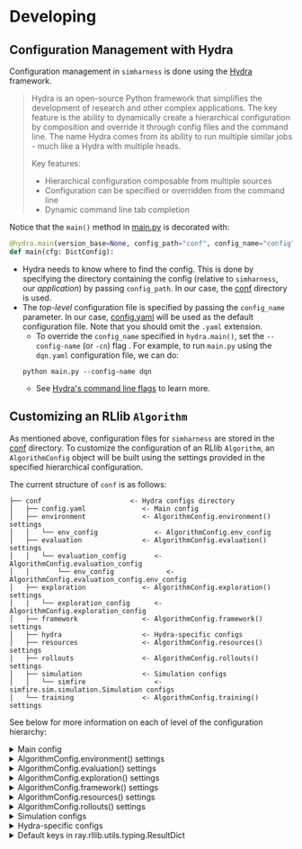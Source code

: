 # Developing

## Configuration Management with Hydra
Configuration management in `simharness` is done using the [Hydra](https://hydra.cc/docs/intro/#introduction) framework.
> Hydra is an open-source Python framework that simplifies the development of research and other complex applications. The key feature is the ability to dynamically create a hierarchical configuration by composition and override it through config files and the command line. The name Hydra comes from its ability to run multiple similar jobs - much like a Hydra with multiple heads.
>
> Key features:​
> - Hierarchical configuration composable from multiple sources
> - Configuration can be specified or overridden from the command line
> - Dynamic command line tab completion

Notice that the `main()` method in [main.py](simharness2/main.py) is decorated with:
```python
@hydra.main(version_base=None, config_path="conf", config_name="config")
def main(cfg: DictConfig):
```
- Hydra needs to know where to find the config. This is done by specifying the directory containing the config (relative to `simharness`, our *application*) by passing `config_path`. In our case, the [conf](simharness2/conf) directory is used.
- The *top-level* configuration file is specified by passing the `config_name` parameter. In our case, [config.yaml](simharness2/conf/config.yaml) will be used as the default configuration file. Note that you should omit the `.yaml` extension.
    - To override the `config_name` specified in `hydra.main()`, set the `--config-name` (or `-cn`) flag . For example, to run `main.py` using the `dqn.yaml` configuration file, we can do:
    ```shell
    python main.py --config-name dqn
    ```
    - See [Hydra's command line flags](https://hydra.cc/docs/1.1/advanced/hydra-command-line-flags/) to learn more.


## Customizing an RLlib `Algorithm`
As mentioned above, configuration files for `simharness` are stored in the [conf](simharness2/conf) directory. To customize the configuration of an RLlib `Algorithm`, an `AlgorithmConfig` object will be built using the settings provided in the specified hierarchical configuration. 

The current structure of `conf` is as follows:
```shell
├── conf                      <- Hydra configs directory
│   ├── config.yaml              <- Main config
│   ├── environment              <- AlgorithmConfig.environment() settings
│   │   └── env_config              <- AlgorithmConfig.env_config
│   ├── evaluation               <- AlgorithmConfig.evaluation() settings
│   │   └── evaluation_config       <- AlgorithmConfig.evaluation_config
│   │       └── env_config             <- AlgorithmConfig.evaluation_config.env_config
│   ├── exploration              <- AlgorithmConfig.exploration() settings
│   │   └── exploration_config      <- AlgorithmConfig.exploration_config
│   ├── framework                <- AlgorithmConfig.framework() settings
│   ├── hydra                    <- Hydra-specific configs
│   ├── resources                <- AlgorithmConfig.resources() settings
│   ├── rollouts                 <- AlgorithmConfig.rollouts() settings
│   ├── simulation               <- Simulation configs
│   │   └── simfire                 <- simfire.sim.simulation.Simulation configs
│   └── training                 <- AlgorithmConfig.training() settings
```

See below for more information on each of level of the configuration hierarchy:

<details>
  <summary>Main config</summary>

  - `cli`
    - `mode`: The run mode to use. I recommend using `tune` to train an `Algorithm`, as it is (currently) the only
    way to track experiments with `Aim`. The `view` mode is intended to be used to do inference with a trained 
    `Algorithm` on a fixed evaluation simulation and save a `.gif` of the agent acting in the simulation.
        - Options: `train`, `tune`, `view`
        - Default: `???`
  - `algo`
    - `name`: The desired `Algorithm` class to use. See [Available Algorithms - Overview](https://docs.ray.io/en/latest/rllib/rllib-algorithms.html#available-algorithms-overview) for the algorithms currently available in RLlib.
        - Default: `DQN`
  - `runtime`: *Some* of the configuration that will be used to create a [ray.air.RunConfig](https://docs.ray.io/en/latest/ray-air/api/doc/ray.air.RunConfig.html#ray-air-runconfig) object.
    - `name`: Name of the trial or experiment. If not provided, will be deduced from the Trainable.
        - Default: `null`
    - `local_dir`: Local dir to save training results to.
        - Default: `${hydra:run.dir}`
  - `checkpoint`: The configuration that will be used to create a [ray.air.CheckpointConfig](https://docs.ray.io/en/latest/ray-air/api/doc/ray.air.CheckpointConfig.html#ray-air-checkpointconfig) object.
    - `checkpoint_frequency`: Number of iterations between checkpoints. Checkpointing is disabled when set to `0`.
        - Default: `20` (TODO: decide default value)
    - `num_to_keep`: The number of checkpoints to keep on disk for this run. If a checkpoint is persisted to disk after there are already this many checkpoints, then an existing checkpoint will be deleted. If this is `None`, checkpoints will not be deleted. Must be >= 1.
        - Default: `null`
  - `stop_conditions`: The stop conditions to consider. This will be used to set the `stop` argument when initializing the `ray.air.RunConfig` object. **Note**: The specified values **must** match keys contained in the `ray.rllib.utils.typing.ResultDict` (which represents the result dict returned by `Algorithm.train()`; see below for the default keys).
    - `training_iteration`: 
        - Default: `1000000` (1 million)
    - `timesteps_total`:
        - Default: `2000000000` (2 billion)
    - `episode_reward_mean`:
        - Default: `100` (currently, this value is arbitrary)
  - `debugging`: *Some* of the options that will be passed to configure `AlgorithmConfig.debugging()` settings.
    - `log_level`: Set the `ray.rllib.*` log level for the agent process and its workers. The `DEBUG` level will also periodically print out summaries of relevant internal dataflow (this is also printed out once at startup at the `INFO` level).
        - Options: `DEBUG`, `INFO`, `WARN`, `ERROR`
        - Default: `WARN`
    - `log_sys_usage`: Log system resource metrics to results. This requires `psutil` to be installed for sys stats, and `gputil` for GPU metrics.
        - Default: `True`
    - `seed`: This argument, in conjunction with worker_index, sets the random seed of each worker, so that **identically configured trials will have identical results. This makes experiments reproducible.**
        - Default: `2000`
    
        

</details>

<details>
  <summary>AlgorithmConfig.environment() settings</summary>
  
  ### TODO
  
</details>

<details>
  <summary>AlgorithmConfig.evaluation() settings</summary>
  
  ### TODO
  
</details>

<details>
  <summary>AlgorithmConfig.exploration() settings</summary>
  
  ### TODO
  
</details>

<details>
  <summary>AlgorithmConfig.framework() settings</summary>
  
  ### TODO
  
</details>

<details>
  <summary>AlgorithmConfig.resources() settings</summary>
  
  ### TODO
  
</details>

<details>
  <summary>AlgorithmConfig.rollouts() settings</summary>
  
  ### TODO
  
</details>

<details>
  <summary>Simulation configs</summary>
  
  ### TODO
  `simfire.sim.simulation.Simulation` configs


</details>

<details>
  <summary>Hydra-specific configs</summary>
  
  ### TODO
  
</details>

<details>
  <summary>Default keys in ray.rllib.utils.typing.ResultDict</summary>

````python
['episode_reward_max', 'episode_reward_min', 'episode_reward_mean', 'episode_len_mean', 'episodes_this_iter', 'num_faulty_episodes', 'num_healthy_workers', 'num_in_flight_async_reqs', 'num_remote_worker_restarts', 'num_agent_steps_sampled', 'num_agent_steps_trained', 'num_env_steps_sampled', 'num_env_steps_trained', 'num_env_steps_sampled_this_iter', 'num_env_steps_trained_this_iter', 'timesteps_total', 'num_steps_trained_this_iter', 'agent_timesteps_total', 'done', 'episodes_total', 'training_iteration', 'trial_id', 'experiment_id', 'date', 'timestamp', 'time_this_iter_s', 'time_total_s', 'pid', 'hostname', 'node_ip', 'time_since_restore', 'timesteps_since_restore', 'iterations_since_restore', 'warmup_time', 'info/num_env_steps_sampled', 'info/num_env_steps_trained', 'info/num_agent_steps_sampled', 'info/num_agent_steps_trained', 'sampler_results/episode_reward_max', 'sampler_results/episode_reward_min', 'sampler_results/episode_reward_mean', 'sampler_results/episode_len_mean', 'sampler_results/episodes_this_iter', 'sampler_results/num_faulty_episodes', 'hist_stats/episode_reward', 'hist_stats/episode_lengths', 'sampler_perf/mean_raw_obs_processing_ms', 'sampler_perf/mean_inference_ms', 'sampler_perf/mean_action_processing_ms', 'sampler_perf/mean_env_wait_ms', 'sampler_perf/mean_env_render_ms', 'connector_metrics/ObsPreprocessorConnector_ms', 'connector_metrics/StateBufferConnector_ms', 'connector_metrics/ViewRequirementAgentConnector_ms', 'timers/training_iteration_time_ms', 'counters/num_env_steps_sampled', 'counters/num_env_steps_trained', 'counters/num_agent_steps_sampled', 'counters/num_agent_steps_trained', 'config/num_gpus', 'config/num_cpus_per_worker', 'config/num_gpus_per_worker', 'config/_fake_gpus', 'config/num_trainer_workers', 'config/num_gpus_per_trainer_worker', 'config/num_cpus_per_trainer_worker', 'config/placement_strategy', 'config/eager_tracing', 'config/eager_max_retraces', 'config/env', 'config/observation_space', 'config/action_space', 'config/env_task_fn', 'config/render_env', 'config/clip_rewards', 'config/normalize_actions', 'config/clip_actions', 'config/disable_env_checking', 'config/is_atari', 'config/auto_wrap_old_gym_envs', 'config/num_envs_per_worker', 'config/sample_collector', 'config/sample_async', 'config/enable_connectors', 'config/rollout_fragment_length', 'config/batch_mode', 'config/remote_worker_envs', 'config/remote_env_batch_wait_ms', 'config/validate_workers_after_construction', 'config/ignore_worker_failures', 'config/recreate_failed_workers', 'config/restart_failed_sub_environments', 'config/num_consecutive_worker_failures_tolerance', 'config/preprocessor_pref', 'config/observation_filter', 'config/synchronize_filters', 'config/compress_observations', 'config/enable_tf1_exec_eagerly', 'config/sampler_perf_stats_ema_coef', 'config/worker_health_probe_timeout_s', 'config/worker_restore_timeout_s', 'config/gamma', 'config/lr', 'config/train_batch_size', 'config/max_requests_in_flight_per_sampler_worker', 'config/rl_trainer_class', 'config/_enable_rl_trainer_api', 'config/_rl_trainer_hps', 'config/explore', 'config/policy_states_are_swappable', 'config/actions_in_input_normalized', 'config/postprocess_inputs', 'config/shuffle_buffer_size', 'config/output', 'config/output_compress_columns', 'config/output_max_file_size', 'config/offline_sampling', 'config/evaluation_interval', 'config/evaluation_duration', 'config/evaluation_duration_unit', 'config/evaluation_sample_timeout_s', 'config/evaluation_parallel_to_training', 'config/ope_split_batch_by_episode', 'config/evaluation_num_workers', 'config/always_attach_evaluation_results', 'config/enable_async_evaluation', 'config/in_evaluation', 'config/sync_filters_on_rollout_workers_timeout_s', 'config/keep_per_episode_custom_metrics', 'config/metrics_episode_collection_timeout_s', 'config/metrics_num_episodes_for_smoothing', 'config/min_time_s_per_iteration', 'config/min_train_timesteps_per_iteration', 'config/min_sample_timesteps_per_iteration', 'config/export_native_model_files', 'config/checkpoint_trainable_policies_only', 'config/logger_creator', 'config/log_level', 'config/log_sys_usage', 'config/fake_sampler', 'config/seed', 'config/worker_cls', 'config/rl_module_class', 'config/_enable_rl_module_api', 'config/_tf_policy_handles_more_than_one_loss', 'config/_disable_preprocessor_api', 'config/_disable_action_flattening', 'config/_disable_execution_plan_api', 'config/simple_optimizer', 'config/replay_sequence_length', 'config/horizon', 'config/soft_horizon', 'config/no_done_at_end', 'config/target_network_update_freq', 'config/num_steps_sampled_before_learning_starts', 'config/store_buffer_in_checkpoints', 'config/lr_schedule', 'config/adam_epsilon', 'config/grad_clip', 'config/tau', 'config/num_atoms', 'config/v_min', 'config/v_max', 'config/noisy', 'config/sigma0', 'config/dueling', 'config/hiddens', 'config/double_q', 'config/n_step', 'config/before_learn_on_batch', 'config/training_intensity', 'config/td_error_loss_fn', 'config/categorical_distribution_temperature', 'config/__stdout_file__', 'config/__stderr_file__', 'config/input', 'config/callbacks', 'config/create_env_on_driver', 'config/custom_eval_function', 'config/framework', 'config/num_cpus_for_driver', 'config/num_workers', 'perf/cpu_util_percent', 'perf/ram_util_percent', 'perf/gpu_util_percent0', 'perf/vram_util_percent0', 'sampler_results/hist_stats/episode_reward', 'sampler_results/hist_stats/episode_lengths', 'sampler_results/sampler_perf/mean_raw_obs_processing_ms', 'sampler_results/sampler_perf/mean_inference_ms', 'sampler_results/sampler_perf/mean_action_processing_ms', 'sampler_results/sampler_perf/mean_env_wait_ms', 'sampler_results/sampler_perf/mean_env_render_ms', 'sampler_results/connector_metrics/ObsPreprocessorConnector_ms', 'sampler_results/connector_metrics/StateBufferConnector_ms', 'sampler_results/connector_metrics/ViewRequirementAgentConnector_ms', 'config/tf_session_args/intra_op_parallelism_threads', 'config/tf_session_args/inter_op_parallelism_threads', 'config/tf_session_args/log_device_placement', 'config/tf_session_args/allow_soft_placement', 'config/local_tf_session_args/intra_op_parallelism_threads', 'config/local_tf_session_args/inter_op_parallelism_threads', 'config/env_config/simulation', 'config/env_config/movements', 'config/env_config/interactions', 'config/env_config/attributes', 'config/env_config/normalized_attributes', 'config/env_config/agent_speed', 'config/env_config/deterministic', 'config/model/_disable_preprocessor_api', 'config/model/_disable_action_flattening', 'config/model/fcnet_hiddens', 'config/model/fcnet_activation', 'config/model/conv_filters', 'config/model/conv_activation', 'config/model/post_fcnet_hiddens', 'config/model/post_fcnet_activation', 'config/model/free_log_std', 'config/model/no_final_linear', 'config/model/vf_share_layers', 'config/model/use_lstm', 'config/model/max_seq_len', 'config/model/lstm_cell_size', 'config/model/lstm_use_prev_action', 'config/model/lstm_use_prev_reward', 'config/model/_time_major', 'config/model/use_attention', 'config/model/attention_num_transformer_units', 'config/model/attention_dim', 'config/model/attention_num_heads', 'config/model/attention_head_dim', 'config/model/attention_memory_inference', 'config/model/attention_memory_training', 'config/model/attention_position_wise_mlp_dim', 'config/model/attention_init_gru_gate_bias', 'config/model/attention_use_n_prev_actions', 'config/model/attention_use_n_prev_rewards', 'config/model/framestack', 'config/model/dim', 'config/model/grayscale', 'config/model/zero_mean', 'config/model/custom_model', 'config/model/custom_action_dist', 'config/model/custom_preprocessor', 'config/model/lstm_use_prev_action_reward', 'config/model/_use_default_native_models', 'config/exploration_config/type', 'config/exploration_config/initial_epsilon', 'config/exploration_config/final_epsilon', 'config/exploration_config/epsilon_timesteps', 'config/policies/default_policy', 'config/evaluation_config/explore', 'config/evaluation_config/env', 'config/logger_config/type', 'config/logger_config/logdir', 'config/replay_buffer_config/type', 'config/replay_buffer_config/prioritized_replay', 'config/replay_buffer_config/capacity', 'config/replay_buffer_config/prioritized_replay_alpha', 'config/replay_buffer_config/prioritized_replay_beta', 'config/replay_buffer_config/prioritized_replay_eps', 'config/replay_buffer_config/replay_sequence_length', 'config/replay_buffer_config/worker_side_prioritization', 'config/multiagent/policy_mapping_fn', 'config/multiagent/policies_to_train', 'config/multiagent/policy_map_capacity', 'config/multiagent/policy_map_cache', 'config/multiagent/count_steps_by', 'config/multiagent/observation_fn', 'config/tf_session_args/gpu_options/allow_growth', 'config/tf_session_args/device_count/CPU', 'config/evaluation_config/env_config/simulation', 'config/evaluation_config/env_config/movements', 'config/evaluation_config/env_config/interactions', 'config/evaluation_config/env_config/attributes', 'config/evaluation_config/env_config/normalized_attributes', 'config/evaluation_config/env_config/agent_speed', 'config/evaluation_config/env_config/deterministic', 'config/multiagent/policies/default_policy']
```

</details>
